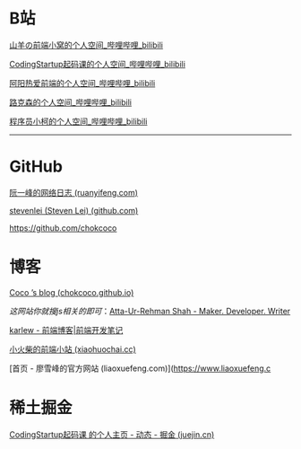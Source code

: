 # B站

[山羊の前端小窝的个人空间_哔哩哔哩_bilibili](https://space.bilibili.com/266664645)

[CodingStartup起码课的个人空间_哔哩哔哩_bilibili](https://space.bilibili.com/451368848)

[阿阳热爱前端的个人空间_哔哩哔哩_bilibili](https://space.bilibili.com/478490349?from=search&seid=4685066340032114519&spm_id_from=333.337.0.0)

[路克森的个人空间_哔哩哔哩_bilibili](https://space.bilibili.com/366914054)

[程序员小柯的个人空间_哔哩哔哩_bilibili](https://space.bilibili.com/482322981?spm_id_from=333.788.b_765f7570696e666f.1)

----

# GitHub

[阮一峰的网络日志 (ruanyifeng.com)](http://www.ruanyifeng.com/blog/)

[stevenlei (Steven Lei) (github.com)](https://github.com/stevenlei)

https://github.com/chokcoco

# 博客

[Coco ’s blog (chokcoco.github.io)](https://chokcoco.github.io/)

*这网站你就搜js相关的即可*：[Atta-Ur-Rehman Shah - Maker. Developer. Writer](https://attacomsian.com/)

[karlew - 前端博客|前端开发笔记](https://www.karlew.com/)

[小火柴的前端小站 (xiaohuochai.cc)](https://www.xiaohuochai.cc/)

[首页 - 廖雪峰的官方网站 (liaoxuefeng.com)](https://www.liaoxuefeng.c

# 稀土掘金

[CodingStartup起码课 的个人主页 - 动态 - 掘金 (juejin.cn)](https://juejin.cn/user/2497738054305181)